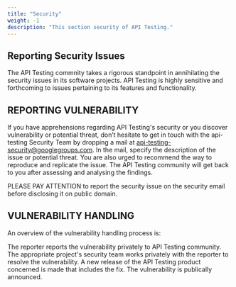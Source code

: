 ```yaml
---
title: "Security"
weight: -1
description: "This section security of API Testing."
---
```


## Reporting Security Issues

The API Testing commnity takes a rigorous standpoint in annihilating the security issues in its software projects. API Testing is highly sensitive and forthcoming to issues pertaining to its features and functionality.

## REPORTING VULNERABILITY

If you have apprehensions regarding API Testing's security or you discover vulnerability or potential threat, don’t hesitate to get in touch with the api-testing Security Team by dropping a mail at [api-testing-security@googlegroups.com](mailto:api-testing-security@googlegroups.com). In the mail, specify the description of the issue or potential threat. You are also urged to recommend the way to reproduce and replicate the issue. The API Testing community will get back to you after assessing and analysing the findings.

PLEASE PAY ATTENTION to report the security issue on the security email before disclosing it on public domain.

## VULNERABILITY HANDLING

An overview of the vulnerability handling process is:

The reporter reports the vulnerability privately to API Testing community.
The appropriate project's security team works privately with the reporter to resolve the vulnerability.
A new release of the API Testing product concerned is made that includes the fix.
The vulnerability is publically announced.
